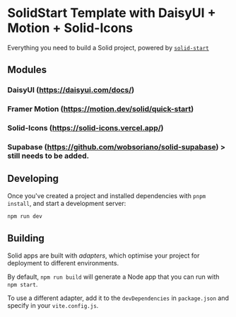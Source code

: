 # SolidStart Template with DaisyUI + Motion + Solid-Icons 

Everything you need to build a Solid project, powered by [`solid-start`](https://solid-start-docs.deno.dev/getting-started/what-is-solidstart)

## Modules

### DaisyUI (https://daisyui.com/docs/)

### Framer Motion (https://motion.dev/solid/quick-start)

### Solid-Icons (https://solid-icons.vercel.app/)

### Supabase (https://github.com/wobsoriano/solid-supabase) > still needs to be added.

## Developing

Once you've created a project and installed dependencies with `pnpm install`, and start a development server:

```bash
npm run dev
```

## Building

Solid apps are built with _adapters_, which optimise your project for deployment to different environments.

By default, `npm run build` will generate a Node app that you can run with `npm start`.

To use a different adapter, add it to the `devDependencies` in `package.json` and specify in your `vite.config.js`.